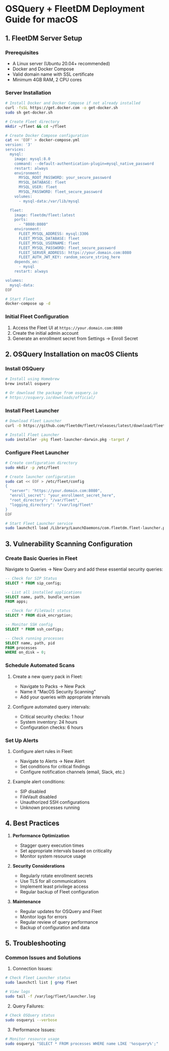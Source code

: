 # OSQuery + FleetDM Deployment Guide for macOS

## 1. FleetDM Server Setup

### Prerequisites
- A Linux server (Ubuntu 20.04+ recommended)
- Docker and Docker Compose
- Valid domain name with SSL certificate
- Minimum 4GB RAM, 2 CPU cores

### Server Installation

```bash
# Install Docker and Docker Compose if not already installed
curl -fsSL https://get.docker.com -o get-docker.sh
sudo sh get-docker.sh

# Create Fleet directory
mkdir ~/fleet && cd ~/fleet

# Create Docker Compose configuration
cat << 'EOF' > docker-compose.yml
version: '3'
services:
  mysql:
    image: mysql:8.0
    command: --default-authentication-plugin=mysql_native_password
    restart: always
    environment:
      MYSQL_ROOT_PASSWORD: your_secure_password
      MYSQL_DATABASE: fleet
      MYSQL_USER: fleet
      MYSQL_PASSWORD: fleet_secure_password
    volumes:
      - mysql-data:/var/lib/mysql

  fleet:
    image: fleetdm/fleet:latest
    ports:
      - "8080:8080"
    environment:
      FLEET_MYSQL_ADDRESS: mysql:3306
      FLEET_MYSQL_DATABASE: fleet
      FLEET_MYSQL_USERNAME: fleet
      FLEET_MYSQL_PASSWORD: fleet_secure_password
      FLEET_SERVER_ADDRESS: https://your.domain.com:8080
      FLEET_AUTH_JWT_KEY: random_secure_string_here
    depends_on:
      - mysql
    restart: always

volumes:
  mysql-data:
EOF

# Start Fleet
docker-compose up -d
```

### Initial Fleet Configuration

1. Access the Fleet UI at `https://your.domain.com:8080`
2. Create the initial admin account
3. Generate an enrollment secret from Settings → Enroll Secret

## 2. OSQuery Installation on macOS Clients

### Install OSQuery

```bash
# Install using Homebrew
brew install osquery

# Or download the package from osquery.io
# https://osquery.io/downloads/official/
```

### Install Fleet Launcher

```bash
# Download Fleet Launcher
curl -O https://github.com/fleetdm/fleet/releases/latest/download/fleet-launcher-darwin.pkg

# Install Fleet Launcher
sudo installer -pkg fleet-launcher-darwin.pkg -target /
```

### Configure Fleet Launcher

```bash
# Create configuration directory
sudo mkdir -p /etc/fleet

# Create launcher configuration
sudo cat << EOF > /etc/fleet/config
{
  "server": "https://your.domain.com:8080",
  "enroll_secret": "your_enrollment_secret_here",
  "root_directory": "/var/fleet",
  "logging_directory": "/var/log/fleet"
}
EOF

# Start Fleet Launcher service
sudo launchctl load /Library/LaunchDaemons/com.fleetdm.fleet-launcher.plist
```

## 3. Vulnerability Scanning Configuration

### Create Basic Queries in Fleet

Navigate to Queries → New Query and add these essential security queries:

```sql
-- Check for SIP Status
SELECT * FROM sip_config;

-- List all installed applications
SELECT name, path, bundle_version
FROM apps;

-- Check for FileVault status
SELECT * FROM disk_encryption;

-- Monitor SSH config
SELECT * FROM ssh_configs;

-- Check running processes
SELECT name, path, pid 
FROM processes 
WHERE on_disk = 0;
```

### Schedule Automated Scans

1. Create a new query pack in Fleet:
   - Navigate to Packs → New Pack
   - Name it "MacOS Security Scanning"
   - Add your queries with appropriate intervals

2. Configure automated query intervals:
   - Critical security checks: 1 hour
   - System inventory: 24 hours
   - Configuration checks: 6 hours

### Set Up Alerts

1. Configure alert rules in Fleet:
   - Navigate to Alerts → New Alert
   - Set conditions for critical findings
   - Configure notification channels (email, Slack, etc.)

2. Example alert conditions:
   - SIP disabled
   - FileVault disabled
   - Unauthorized SSH configurations
   - Unknown processes running

## 4. Best Practices

1. **Performance Optimization**
   - Stagger query execution times
   - Set appropriate intervals based on criticality
   - Monitor system resource usage

2. **Security Considerations**
   - Regularly rotate enrollment secrets
   - Use TLS for all communications
   - Implement least privilege access
   - Regular backup of Fleet configuration

3. **Maintenance**
   - Regular updates for OSQuery and Fleet
   - Monitor logs for errors
   - Regular review of query performance
   - Backup of configuration and data

## 5. Troubleshooting

### Common Issues and Solutions

1. Connection Issues:
```bash
# Check Fleet Launcher status
sudo launchctl list | grep fleet

# View logs
sudo tail -f /var/log/fleet/launcher.log
```

2. Query Failures:
```bash
# Check OSQuery status
sudo osqueryi --verbose
```

3. Performance Issues:
```bash
# Monitor resource usage
sudo osqueryi "SELECT * FROM processes WHERE name LIKE '%osquery%';"
```
